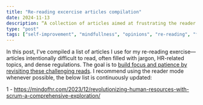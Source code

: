 ```yaml
---
title: "Re-reading excercise articles compilation"
date: 2024-11-13
description: “A collection of articles aimed at frustrating the reader and to be hard to read on purpose”
type: "post"
tags: ["self-improvement", "mindfullness", "opinions", "re-reading", "focus"]
---
```


In this post, I've compiled a list of articles I use for my re-reading exercise—articles intentionally difficult to read, often filled with jargon, HR-related topics, and dense regulations. The goal is to [build focus and patience by revisiting these challenging reads](https://techwebunraveled.xyz/posts/snap-out-of-it-how-i-m-learning-to-thrive-in-boredom-instead-of-scratching-it-away/#more-reps). I recommend using the reader mode whenever possible, the below list is continuously updated:

1 - https://mindofhr.com/2023/12/revolutionizing-human-resources-with-scrum-a-comprehensive-exploration/